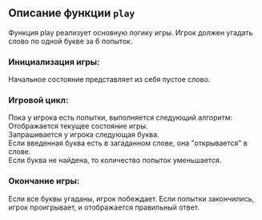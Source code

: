 ## Описание функции `play`

Функция play реализует основную логику игры. Игрок должен угадать слово по одной букве за 6 попыток.

### Инициализация игры:

Начальное состояние представляет из себя пустое слово.

### Игровой цикл:

Пока у игрока есть попытки, выполняется следующий алгоритм:  
Отображается текущее состояние игры.  
Запрашивается у игрока следующая буква.  
Если введенная буква есть в загаданном слове, она "открывается" в слове.  
Если буква не найдена, то количество попыток уменьшается.  

### Окончание игры:

Если все буквы угаданы, игрок побеждает.
Если попытки закончились, игрок проигрывает, и отображается правильный ответ.